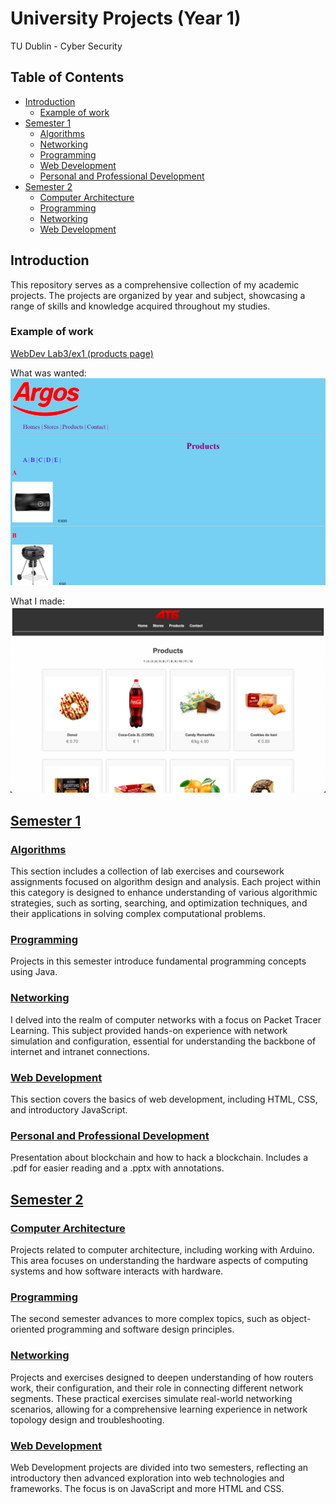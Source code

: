 # University Projects (Year 1)

TU Dublin - Cyber Security

## Table of Contents

- [Introduction](#introduction)
  - [Example of work](#example-of-work)
- [Semester 1](#semester-1)
  - [Algorithms](#algorithms)
  - [Networking](#networking)
  - [Programming](#programming)
  - [Web Development](#web-development)
  - [Personal and Professional Development](#personal-and-professional-development)
- [Semester 2](#semester-2)
  - [Computer Architecture](#computer-architecture)
  - [Programming](#programming)
  - [Networking](#networking)
  - [Web Development](#web-development)

## Introduction

This repository serves as a comprehensive collection of my academic projects. The projects are organized by year and subject, showcasing a range of skills and knowledge acquired throughout my studies.

### Example of work

[WebDev Lab3/ex1 (products page)](/Year1/Sem1/WebDev/Lab3/ex1/)

What was wanted:
![Project Screenshot](/Year1/Examples/Sem1/WebDev/Lab3/Wanted%20Result.png)

What I made:
![Project Screenshot](/Year1/Examples/Sem1/WebDev/Lab3/My%20Result.png)

## [Semester 1](/Year1/Sem1/)

### [Algorithms](/Year1/Sem1/Algorithmic%20Problem%20Solving)

This section includes a collection of lab exercises and coursework assignments focused on algorithm design and analysis. Each project within this category is designed to enhance understanding of various algorithmic strategies, such as sorting, searching, and optimization techniques, and their applications in solving complex computational problems.

### [Programming](/Year1/Sem1/Fundamentals%20of%20Programming%201)

Projects in this semester introduce fundamental programming concepts using Java.

### [Networking](/Year1/Sem1/Networking%20Basics)

I delved into the realm of computer networks with a focus on Packet Tracer Learning. This subject provided hands-on experience with network simulation and configuration, essential for understanding the backbone of internet and intranet connections.

### [Web Development](/Year1/Sem1/Web%20Development%20Fundamentals)

This section covers the basics of web development, including HTML, CSS, and introductory JavaScript.

### [Personal and Professional Development](/Year1/Sem1/Personal%20and%20Professional%20Development)

Presentation about blockchain and how to hack a blockchain. Includes a .pdf for easier reading and a .pptx with annotations.

## [Semester 2](/Year1/Sem2/)

### [Computer Architecture](/Year1/Sem2/Computer%20Achitecture)

Projects related to computer architecture, including working with Arduino. This area focuses on understanding the hardware aspects of computing systems and how software interacts with hardware.

### [Programming](/Year1/Sem2/Fundamentals%20of%20Programming%202)

The second semester advances to more complex topics, such as object-oriented programming and software design principles.

### [Networking](/Year1/Sem2/Routers%20and%20Routing%20Basics)

Projects and exercises designed to deepen understanding of how routers work, their configuration, and their role in connecting different network segments. These practical exercises simulate real-world networking scenarios, allowing for a comprehensive learning experience in network topology design and troubleshooting.

### [Web Development](/Year1/Sem2/Web%20Development%20Client-Side)

Web Development projects are divided into two semesters, reflecting an introductory then advanced exploration into web technologies and frameworks. The focus is on JavaScript and more HTML and CSS.
